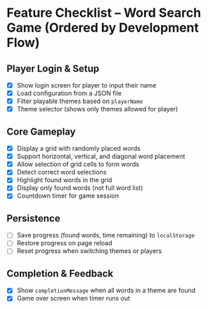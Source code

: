 # Feature Checklist – Word Search Game (Ordered by Development Flow)

## Player Login & Setup
- [x] Show login screen for player to input their name
- [x] Load configuration from a JSON file
- [x] Filter playable themes based on `playerName`
- [x] Theme selector (shows only themes allowed for player)

## Core Gameplay
- [x] Display a grid with randomly placed words
- [x] Support horizontal, vertical, and diagonal word placement
- [x] Allow selection of grid cells to form words
- [x] Detect correct word selections
- [x] Highlight found words in the grid
- [x] Display only found words (not full word list)
- [x] Countdown timer for game session

## Persistence
- [ ] Save progress (found words, time remaining) to `localStorage`
- [ ] Restore progress on page reload
- [ ] Reset progress when switching themes or players

## Completion & Feedback
- [x] Show `completionMessage` when all words in a theme are found
- [x] Game over screen when timer runs out
